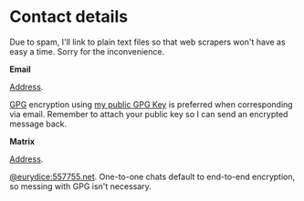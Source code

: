 # Contact details

Due to spam, I'll link to plain text files so that web scrapers won't
have as easy a time. Sorry for the inconvenience.

**Email**

[Address](/g1QM6rw5yI.txt).

[GPG](https://www.gnupg.org/ "GNU Privacy Guard") encryption using [my
public GPG Key](/pubkeys/eurydice.key) is preferred when corresponding
via email. Remember to attach your public key so I can send an encrypted
message back.

**Matrix**

[Address](/ULEaqFMPqL.txt).

[@eurydice:557755.net](https://matrix.to/#/@eurydice:557755.net).
One-to-one chats default to end-to-end encryption, so messing with GPG
isn't necessary.
